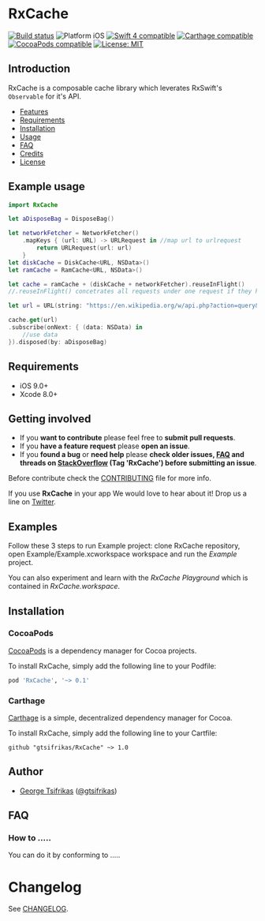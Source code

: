 # RxCache

<p align="left">
<a href="https://travis-ci.org/gtsifrikas/RxCache"><img src="https://travis-ci.org/gtsifrikas/RxCache.svg?branch=master" alt="Build status" /></a>
<img src="https://img.shields.io/badge/platform-iOS-blue.svg?style=flat" alt="Platform iOS" />
<a href="https://developer.apple.com/swift"><img src="https://img.shields.io/badge/swift4-compatible-4BC51D.svg?style=flat" alt="Swift 4 compatible" /></a>
<a href="https://github.com/Carthage/Carthage"><img src="https://img.shields.io/badge/Carthage-compatible-4BC51D.svg?style=flat" alt="Carthage compatible" /></a>
<a href="https://cocoapods.org/pods/XLActionController"><img src="https://img.shields.io/cocoapods/v/RxCache.svg" alt="CocoaPods compatible" /></a>
<a href="https://raw.githubusercontent.com/gtsifrikas/RxCache/master/LICENSE"><img src="http://img.shields.io/badge/license-MIT-blue.svg?style=flat" alt="License: MIT" /></a>
</p>

## Introduction

RxCache is a composable cache library which leverates RxSwift's `Observable` for it's API.


- [Features](#features)
- [Requirements](#requirements)
- [Installation](#installation)
- [Usage](#usage)
- [FAQ](#faq)
- [Credits](#credits)
- [License](#license)

<!-- <img src="Example/RxCache.gif" width="300"/> -->

## Example usage

```swift
import RxCache

let aDisposeBag = DisposeBag()

let networkFetcher = NetworkFetcher()
    .mapKeys { (url: URL) -> URLRequest in //map url to urlrequest
        return URLRequest(url: url)
    }
let diskCache = DiskCache<URL, NSData>()
let ramCache = RamCache<URL, NSData>()

let cache = ramCache + (diskCache + networkFetcher).reuseInFlight() 
//.reuseInFlight() concetrates all requests under one request if they have matching keys and the first request hasn't yet finished.

let url = URL(string: "https://en.wikipedia.org/w/api.php?action=query&prop=revisions&rvprop=content&rvsection=0&titles=pizza&format=json")!

cache.get(url)
.subscribe(onNext: { (data: NSData) in
    //use data
}).disposed(by: aDisposeBag)

```

## Requirements

* iOS 9.0+
* Xcode 8.0+

## Getting involved

* If you **want to contribute** please feel free to **submit pull requests**.
* If you **have a feature request** please **open an issue**.
* If you **found a bug** or **need help** please **check older issues, [FAQ](#faq) and threads on [StackOverflow](http://stackoverflow.com/questions/tagged/RxCache) (Tag 'RxCache') before submitting an issue**.

Before contribute check the [CONTRIBUTING](https://github.com/gtsifrikas/RxCache/blob/master/CONTRIBUTING.md) file for more info.

If you use **RxCache** in your app We would love to hear about it! Drop us a line on [Twitter](https://twitter.com/gtsifrikas).

## Examples

Follow these 3 steps to run Example project: clone RxCache repository, open Example/Example.xcworkspace workspace and run the *Example* project.

You can also experiment and learn with the *RxCache Playground* which is contained in *RxCache.workspace*.

## Installation

### CocoaPods

[CocoaPods](https://cocoapods.org/) is a dependency manager for Cocoa projects.

To install RxCache, simply add the following line to your Podfile:

```ruby
pod 'RxCache', '~> 0.1'
```

### Carthage

[Carthage](https://github.com/Carthage/Carthage) is a simple, decentralized dependency manager for Cocoa.

To install RxCache, simply add the following line to your Cartfile:

```ogdl
github "gtsifrikas/RxCache" ~> 1.0
```

## Author

* [George Tsifrikas](https://github.com/gtsifrikas) ([@gtsifrikas](https://twitter.com/gtsifrikas))

## FAQ

### How to .....

You can do it by conforming to .....

# Changelog

See [CHANGELOG](CHANGELOG.md).
